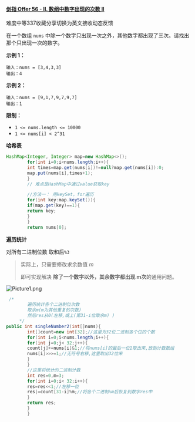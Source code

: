#### [剑指 Offer 56 - II. 数组中数字出现的次数 II](https://leetcode.cn/problems/shu-zu-zhong-shu-zi-chu-xian-de-ci-shu-ii-lcof/)

难度中等337收藏分享切换为英文接收动态反馈

在一个数组 `nums` 中除一个数字只出现一次之外，其他数字都出现了三次。请找出那个只出现一次的数字。

**示例 1：**

```
输入：nums = [3,4,3,3]
输出：4
```

**示例 2：**

```
输入：nums = [9,1,7,9,7,9,7]
输出：1
```

**限制：**

- `1 <= nums.length <= 10000`
- `1 <= nums[i] < 2^31`

**哈希表**

```java
HashMap<Integer, Integer> map=new HashMap<>();
        for(int i=0;i<nums.length;i++){
        int times=map.get(nums[i])!=null?map.get(nums[i]):0;
        map.put(nums[i],times+1);
        }
        // 难点是HashMap中通过value获取key

        //方法一： 用keySet，for遍历
        for(int key:map.keySet()){
        if(map.get(key)==1){
        return key;
        }
        }
        return nums[0];
```

**遍历统计**

对所有二进制位数 取和后`%3`

> 实际上，只需要修改求余数值 *m*
>
> 即可实现解决 **除了一个数字以外，其余数字都出现 m次**的通用问题。

![Picture1.png](https://pic.leetcode-cn.com/28f2379be5beccb877c8f1586d8673a256594e0fc45422b03773b8d4c8418825-Picture1.png)

```java
 /*
        遍历统计各个二进制位次数
        取余m(m为其他重复的次数)
        然后res从0(左移,或上(第31-i位取余m) )
     */
public int singleNumber2(int[]nums){
        int[]count=new int[32];//这里为32位二进制各个位的个数
        for(int i=0;i<nums.length;i++){
        for(int j=0;j< 32;j++){
        count[j]+=nums[i]&1;//将nums[i]的最后一位1取出来,放到计数数组
        nums[i]>>>=1;//无符号右移,这里取出32位来
        }
        }
        //这里将统计的二进制计数
        int res=0,m=3;
        for(int i=0;i< 32;i++){
        res=res<<1;//左移一位
        res|=count[31-i]%m;//将各个二进制%m后恢复到数字res中
        }
        return res;
        }
        }
```

